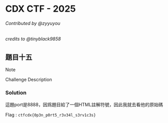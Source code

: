 # CDX CTF - 2025
###### Contributed by @zyyuyou
###### credits to @tinyblack9858

## 題目十五

> [!NOTE]
> 
> Challenge Description
> 
> <!-- -->


### Solution

這題port是8888，因爲題目給了一個HTML註解符號，因此我就去看他的原始碼 

Flag : `ctfcdx{0p3n_p0rt5_r3v34l_s3rv1c3s}`